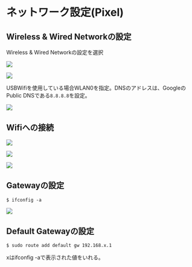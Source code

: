 # ネットワーク設定(Pixel)

## Wireless & Wired Networkの設定

Wireless & Wired Networkの設定を選択

![](../img/dev/pi/wifi01.png)

![](../img/dev/pi/wifi02.png)

USBWifiを使用している場合WLAN0を指定。DNSのアドレスは、GoogleのPublic DNSである`8.8.8.8`を設定。

![](../img/dev/pi/wifi03.png)

## Wifiへの接続

![](../img/dev/pi/wifi04.png)

![](../img/dev/pi/wifi05.png)

![](../img/dev/pi/wifi06.png)


## Gatewayの設定

```
$ ifconfig -a 
```

![](../img/dev/pi/wifi07.png)


## Default Gatewayの設定

```
$ sudo route add default gw 192.168.x.1
```

xはifconfig -aで表示された値をいれる。



